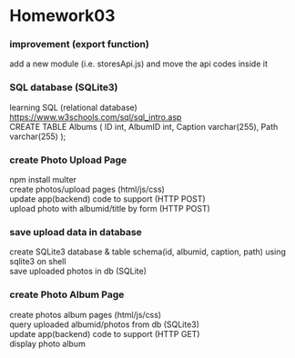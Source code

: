 # Homework03
### improvement (export function)
add a new module (i.e. storesApi.js) and move the api codes inside it <br/>

### SQL database (SQLite3)
learning SQL (relational database) <br/>
https://www.w3schools.com/sql/sql_intro.asp <br/>
CREATE TABLE Albums (
    ID int,
    AlbumID int,
    Caption varchar(255),
    Path varchar(255)
);

### create Photo Upload Page
npm install multer <br/>
create photos/upload pages (html/js/css) <br/>
update app(backend) code to support (HTTP POST) <br/>
upload photo with albumid/title by form (HTTP POST) <br/>

### save upload data in database
create SQLite3 database & table schema(id, albumid, caption, path) using sqlite3 on shell<br/>
save uploaded photos in db (SQLite)

### create Photo Album Page
create photos album pages (html/js/css) <br/>
query uploaded albumid/photos from db (SQLite3) <br/>
update app(backend) code to support (HTTP GET) <br/>
display photo album <br/>

